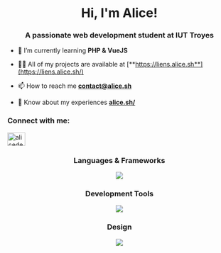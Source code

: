 <h1 align="center">Hi, I'm Alice! </h1>
<h3 align="center">A passionate web development student at IUT Troyes </h3>

- 🌱 I’m currently learning **PHP & VueJS**

- 👨‍💻 All of my projects are available at [**https://liens.alice.sh**](https://liens.alice.sh/)

- 📫 How to reach me [**contact@alice.sh**](mailto:contact@alice.sh)

- 📄 Know about my experiences [**alice.sh/**](https://alice.sh/)

<h3 align="left">Connect with me:</h3>
<p align="left">
<!-- <a href="https://twitter.com/derouillonalice" target="blank"><img align="center" src="https://raw.githubusercontent.com/rahuldkjain/github-profile-readme-generator/master/src/images/icons/Social/twitter.svg" alt="derouillonalice" height="30" width="40" /></a> -->
<a href="https://linkedin.com/in/alicederouillon" target="blank"><img align="center" src="https://raw.githubusercontent.com/rahuldkjain/github-profile-readme-generator/master/src/images/icons/Social/linked-in-alt.svg" alt="alicederouillon" height="30" width="40" /></a>
</p>

  
<h3 align="center">Languages & Frameworks</h3>
<div align="center">
    <img src="https://skillicons.dev/icons?i=php,html,css,tailwind,sass,js,py,mysql,vuejs" />
  </div>

<h3 align="center">Development Tools</h3>
  <div align="center">
    <img src="https://skillicons.dev/icons?i=docker,github,linux,vscode" />
  </div>


<h3 align="center">Design</h3>
  <div align="center">
    <img src="https://skillicons.dev/icons?i=figma,ps,pr,ai" />
  </div>
  
